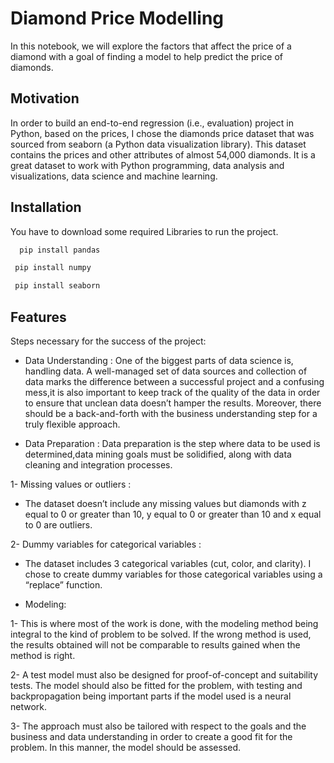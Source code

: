 
# Diamond Price Modelling
In this notebook, we will explore the factors that affect the price of a diamond with a goal of finding a model to help predict the price of diamonds.

## Motivation
In order to build an end-to-end regression (i.e., evaluation) project in Python, based on the prices, I chose the diamonds price dataset that was sourced from seaborn (a Python data visualization library). This dataset contains the prices and other attributes of almost 54,000 diamonds. It is a great dataset to work with Python programming, data analysis and visualizations, data science and machine learning.

## Installation

You have to download some required Libraries to run the project.

```bash
  pip install pandas
```
 ```bash
  pip install numpy
```   
 ```bash
  pip install seaborn
``` 

## Features
Steps necessary for the success of the project:
- Data Understanding : One of the biggest parts of data science is, handling data. A well-managed set of data sources and collection of data marks the difference between a successful project and a confusing mess,it is also important to keep track of the quality of the data in order to ensure that unclean data doesn’t hamper the results. Moreover, there should be a back-and-forth with the business understanding step for a truly flexible approach.


- Data Preparation : Data preparation is the step where data to be used is determined,data mining goals must be solidified, along with data cleaning and integration processes.

1- Missing values or outliers :

- The dataset doesn’t include any missing values but diamonds with z equal to 0 or greater than 10, y equal to 0 or greater than 10 and x equal to 0 are outliers.

2- Dummy variables for categorical variables :

- The dataset includes 3 categorical variables (cut, color, and clarity). I chose to create dummy variables for those categorical variables using a “replace” function.

- Modeling: 

1- This is where most of the work is done, with the modeling method being integral to the kind of problem to be solved. If the wrong method is used, the results obtained will not be comparable to results gained when the method is right.

2- A test model must also be designed for proof-of-concept and suitability tests. The model should also be fitted for the problem, with testing and backpropagation being important parts if the model used is a neural network.

3- The approach must also be tailored with respect to the goals and the business and data understanding in order to create a good fit for the problem. In this manner, the model should be assessed.
